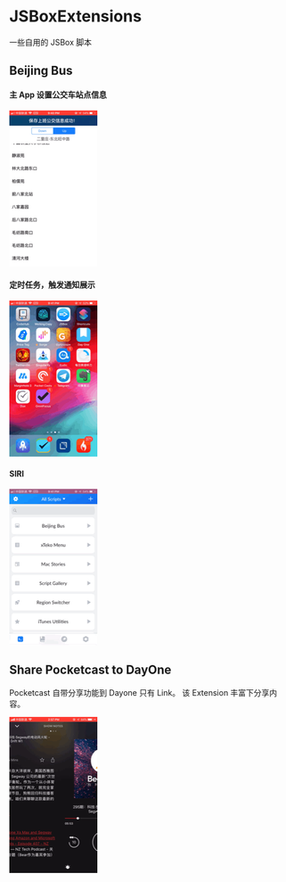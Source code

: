 # JSBoxExtensions
一些自用的 JSBox 脚本


## Beijing Bus

#### 主 App 设置公交车站点信息

![main](https://github.com/hechen/JSBoxExtensions/blob/master/.assets/main.gif)


#### 定时任务，触发通知展示

![notification](https://github.com/hechen/JSBoxExtensions/blob/master/.assets/notification.gif)

#### SIRI

![siri](https://github.com/hechen/JSBoxExtensions/blob/master/.assets/siri.gif)



## Share Pocketcast to DayOne

Pocketcast 自带分享功能到 Dayone 只有 Link。 该 Extension 丰富下分享内容。


![Send Pocketcast To DayOne](https://github.com/hechen/JSBoxExtensions/blob/master/.assets/SendPocketToDayOne.gif)
